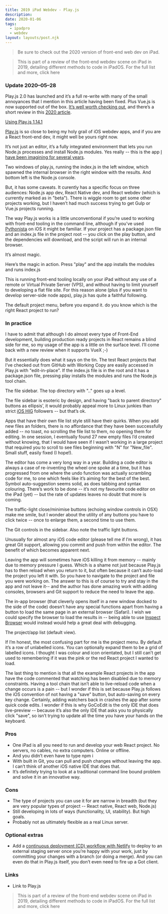 ```yaml
---
title: 2019 iPad Webdev - Play.js
description: 
date: 2020-01-06
tags:
  - ipadpro
  - webdev
layout: layouts/post.njk
---
```


> Be sure to check out the 2020 version of front-end web dev on iPad.

> This is part of a review of the front-end webdev scene on iPad in 2019, detailing different methods to code in iPadOS. For the full list and more, click here

### Update 2020–05–28
Play.js 2.0 has launched and it’s a full re-write with many of the small annoyances that I mention in this article having been fixed. Plus Vue.js is now supported out of the box. [It’s well worth checking out](https://apps.apple.com/us/app/play-js/id1423330822#?platform=ipad), and there’s a short review in this [2020 article](https://link.medium.com/8PoMYziJLcb).

[Using Play.js 1.14.1](https://playdotjs.com/)

[Play.js](https://playdotjs.com/) is so close to being my holy grail of iOS webdev apps, and if you are a React front-end dev, it might well be yours right now.

It’s not just an editor, it’s a fully integrated environment that lets you run Node.js processes and install Node.js modules. Yes really -- this is the app [I have been imagining for several years](https://blog.usejournal.com/fe-webdev-on-ipad-pro-2018-c55283f01e4c).

Two windows of play.js, running the index.js in the left window, which spawned the internal browser in the right window with the results. And bottom left is the Node.js console.

But, it has some caveats. It curently has a specific focus on three audiences: Node.js app dev, React Native dev, and React webdev (which is currently marked as in "beta"). There is wiggle room to get some other projects working, but I haven’t had much success trying to get Gulp or Vue.js projects running.

The way Play.js works is a little unconventional if you’re used to working with front-end tooling in the command line, although if you’ve used [Pythonista](http://omz-software.com/pythonista/) on iOS it might be familiar. If your project has a package.json file and an index.js file in the project root -- you click on the play button, and the dependencies will download, and the script will run in an internal browser.

It’s almost magic.

Here’s the magic in action. Press "play" and the app installs the modules and runs index.js

This is running front-end tooling locally on your iPad without any use of a remote or Virtual Private Server (VPS), and without having to limit yourself to developing a flat file site. For this reason alone (plus if you want to develop server-side node apps), play.js has quite a faithful following.

The default project menu, before you expand it. do you know which is the right React project to run?

### In practice

I have to admit that although I do almost every type of Front-End development, building production ready projects in React remains a blind side for me, so my usage of the app is a little on the surface level. I’ll come back with a new review when it supports VueX ;-)

But it essentially does what it says on the tin. The test React projects that I’ve checked out from GitHub with Working Copy are easily accessed in Play.js with "edit-in-place". If the index.js file is in the root and it has a package.json file, pressing play installs the modules and runs the Node.js tool chain.


The file sidebar. The top directory with ".." goes up a level.

The file sidebar is esoteric by design, and having "back to parent directory" buttons as ellipsis’, it would probably appeal more to Linux junkies than strict [iOS HIG](https://developer.apple.com/design/human-interface-guidelines/) followers -- but that’s ok.

Apps that have their own file list style still have their quirks. When you add new files an folders, there is no affordance that they have been successfully added -- no toast, no scrolling the file list to them, no opening them for editing. In one session, I eventually found 27 new empty files I’d created without knowing, that I would have seen if I wasn’t working in a large project that required you to scroll to see files beginning with "N" for "New_file". Small stuff, easily fixed (I hope!).

The editor has come a very long way in a year. Building a code editor is always a case of re-inventing the wheel one spoke at a time, but it has progressed from one where the undo function was actually scrambling code for me, to one which feels like it’s aiming for the best of the best. Symbol auto-suggestion seems solid, as does tabbing and syntax colouring. There’s work to be done -- it’s not my favourite code editor on the iPad (yet) -- but the rate of updates leaves no doubt that more is coming.

The traffic-light close/minimise buttons (echoing window controls in OSX) make me smile, but I wonder about the utility of any buttons you have to click twice -- once to enlarge them, a second time to use them.

The Git controls in the sidebar. Also note the traffic light buttons.

Unusually for almost any iOS code editor (please tell me if I’m wrong), it has great Git support, allowing you commit and push from within the editor. The benefit of which becomes apparent next.

Leaving the app will sometimes have iOS killing it from memory -- mainly due to memory pressure I guess. Which is a shame not just because Play.js has to then reload when you return to it, but often because it can’t auto-load the project you left it with. So you have to navigate to the project and file you were working on. The answer to this is of course to try and stay in the app and not leave it-- and the author has done amazing work with adding consoles, browsers and Git support to reduce the need to leave the app.

The in-app browser (that cleverly opens itself in a new window docked to the side of the code) doesn’t have any special functions apart from having a button to load the same page in an external browser (Safari). I wish we could specify the browser to load the results in -- being able to use [Inspect Browser](https://apps.pdyn.net/inspect/) would instead would help a great deal with debugging.

The project/app list (default view).

If I’m honest, the most confusing part for me is the project menu. By default it’s a row of unlabelled icons. You can optionally expand them to be a grid of labelled icons. I thought I was colour and icon orientated, but I still can’t get used to remembering if it was the pink or the red React project I wanted to load.

The last thing to mention is that all the example React projects in the app have the code commented that watching has been disabled due to memory constraints. Having a tool chain that isn’t able to live-reload code when a change occurs is a pain -- but I wonder if this is set because Play.js follows the iOS convention of not having a "save" button, but auto-saving on every key change. Certainly, adding watchers back in crashes the app after some quick code edits. I wonder if this is why GoCoEdit is the only IDE that does live-preview -- because it’s also the only IDE that asks you to physically click "save", so isn’t trying to update all the time you have your hands on the keyboard.

### Pros
- One iPad is all you need to run and develop your web React project. No servers, no cables, no extra computers. Online or offline.
- And you didn’t even have to type npm i
- With built in Git, you can pull and push changes without leaving the app. I can’t think of another iOS native IDE that does that.
- It’s definitely trying to look at a traditional command line bound problem and solve it in an innovative way.

### Cons
- The type of projects you can use it for are narrow in breadth (but they are very popular types of project -- React native, React web, Node.js)
- Still developing in lots of ways (functionality, UI, stability). But high goals.
- Probably not as ultimately flexible as a real Linux server.

### Optional extras
- Add a [continuous deployment (CD) workflow with Netlify](https://medium.com/p/ed9eb66579ec) to deploy to an external staging server once you’re happy with your work, just by committing your changes with a branch (or doing a merge). And you can even do that in Play.js itself, you don’t even need to fire up a Got client.

### Links
- Link to Play.js

> This is part of a review of the front-end webdev scene on iPad in 2019, detailing different methods to code in iPadOS. For the full list and more, click here